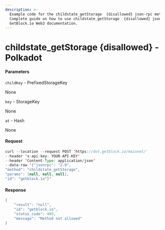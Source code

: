 ```yaml
---
description: >-
  Example code for the childstate_getStorage  {disallowed} json-rpc method.
  Сomplete guide on how to use childstate_getStorage  {disallowed} json-rpc in
  GetBlock.io Web3 documentation.
---
```


# childstate\_getStorage {disallowed} - Polkadot

#### Parameters

`childKey` - PrefixedStorageKey

None

`key` - StorageKey

None

`at` - Hash

None

#### Request

```java
curl --location --request POST 'https://dot.getblock.io/mainnet/' 
--header 'x-api-key: YOUR-API-KEY' 
--header 'Content-Type: application/json' 
--data-raw '{"jsonrpc": "2.0",
"method": "childstate_getStorage",
"params": [null, null, null],
"id": "getblock.io"}'
```

#### Response

```java
{
    "result": "null",
    "id": "getblock.io",
    "status_code": 405,
    "message": "Method not allowed"
}
```
